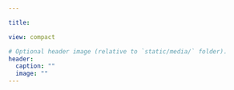 ```yaml
---

title: 

view: compact

# Optional header image (relative to `static/media/` folder).
header:
  caption: ""
  image: ""
---
```

